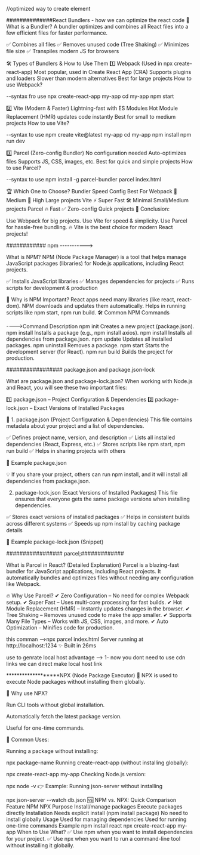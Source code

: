 //optimized way to create element 



##############React Bundlers - how we can optimize the react code
🚀 What is a Bundler?
A bundler optimizes and combines all React files into a few efficient files for faster performance.

✅ Combines all files
✅ Removes unused code (Tree Shaking)
✅ Minimizes file size
✅ Transpiles modern JS for browsers

🛠 Types of Bundlers & How to Use Them
1️⃣ Webpack (Used in npx create-react-app)
Most popular, used in Create React App (CRA)
Supports plugins and loaders
Slower than modern alternatives
Best for large projects
How to use Webpack?

--syntax fro use
npx create-react-app my-app
cd my-app
npm start


2️⃣ Vite (Modern & Faster)
Lightning-fast with ES Modules
Hot Module Replacement (HMR) updates code instantly
Best for small to medium projects
How to use Vite?

--syntax to use
npm create vite@latest my-app
cd my-app
npm install
npm run dev


3️⃣ Parcel (Zero-config Bundler)
No configuration needed
Auto-optimizes files
Supports JS, CSS, images, etc.
Best for quick and simple projects
How to use Parcel?

--syntax to use
npm install -g parcel-bundler
parcel index.html

🏆 Which One to Choose?
Bundler	Speed	Config	Best For
Webpack	🚀 Medium	🔧 High	Large projects
Vite	⚡ Super Fast	🛠️ Minimal	Small/Medium projects
Parcel	🔥 Fast	✅ Zero-config	Quick projects
📌 Conclusion:

Use Webpack for big projects.
Use Vite for speed & simplicity.
Use Parcel for hassle-free bundling.
🔥 Vite is the best choice for modern React projects! 


############  npm  ----------->

What is NPM?
NPM (Node Package Manager) is a tool that helps manage JavaScript packages (libraries) for Node.js applications, including React projects.


✅ Installs JavaScript libraries
✅ Manages dependencies for projects
✅ Runs scripts for development & production



🚀 Why is NPM Important?
React apps need many libraries (like react, react-dom).
NPM downloads and updates them automatically.
Helps in running scripts like npm start, npm run build.
🛠 Common NPM Commands


---->Command	Description
npm init	Creates a new project (package.json).
npm install <package>	Installs a package (e.g., npm install axios).
npm install	Installs all dependencies from package.json.
npm update	Updates all installed packages.
npm uninstall <package>	Removes a package.
npm start	Starts the development server (for React).
npm run build	Builds the project for production.



################# package.json and package.json-lock

 What are package.json and package-lock.json?
When working with Node.js and React, you will see these two important files:

1️⃣ package.json – Project Configuration & Dependencies
2️⃣ package-lock.json – Exact Versions of Installed Packages



📜 1. package.json (Project Configuration & Dependencies)
This file contains metadata about your project and a list of dependencies.

✅ Defines project name, version, and description
✅ Lists all installed dependencies (React, Express, etc.)
✅ Stores scripts like npm start, npm run build
✅ Helps in sharing projects with others

🔹 Example package.json
<!-- json

{
  "name": "my-app",
  "version": "1.0.0",
  "description": "A React project",
  "dependencies": {
    "react": "^18.2.0",
    "axios": "^1.3.2"
  },
  "scripts": {
    "start": "react-scripts start",
    "build": "react-scripts build"
  }
} -->
💡 If you share your project, others can run npm install, and it will install all dependencies from package.json.



2. package-lock.json (Exact Versions of Installed Packages)
This file ensures that everyone gets the same package versions when installing dependencies.

✅ Stores exact versions of installed packages
✅ Helps in consistent builds across different systems
✅ Speeds up npm install by caching package details

🔹 Example package-lock.json (Snippet)

<!-- {
  "name": "my-app",
  "dependencies": {
    "react": {
      "version": "18.2.0",
      "resolved": "https://registry.npmjs.org/react/-/react-18.2.0.tgz",
      "integrity": "sha512-abcdef..."
    }
  }
} -->





################# parcel;#############

 What is Parcel in React? (Detailed Explanation)
Parcel is a blazing-fast bundler for JavaScript applications, including React projects. It automatically bundles and optimizes files without needing any configuration like Webpack.

🔥 Why Use Parcel?
✔ Zero Configuration – No need for complex Webpack setup.
✔ Super Fast – Uses multi-core processing for fast builds.
✔ Hot Module Replacement (HMR) – Instantly updates changes in the browser.
✔ Tree Shaking – Removes unused code to make the app smaller.
✔ Supports Many File Types – Works with JS, CSS, images, and more.
✔ Auto Optimization – Minifies code for production.


  this comman -->npx parcel index.html
Server running at http://localhost:1234
✨ Built in 26ms

 use to genrate local host 
 advantage -->
 1- now you dont need to use cdn links we can direct make local host link



*******************NPX (Node Package Executor)
📌 NPX is used to execute Node packages without installing them globally.

🔹 Why use NPX?

Run CLI tools without global installation.

Automatically fetch the latest package version.

Useful for one-time commands.

🔹 Common Uses:

Running a package without installing:

npx package-name
Running create-react-app (without installing globally):

npx create-react-app my-app
Checking Node.js version:


npx node -v
👉 Example: Running json-server without installing

npx json-server --watch db.json
🆚 NPM vs. NPX: Quick Comparison
Feature	NPM	NPX
Purpose	Install/manage packages	Execute packages directly
Installation	Needs explicit install (npm install package)	No need to install globally
Usage	Used for managing dependencies	Used for running one-time commands
Example	npm install react	npx create-react-app my-app
When to Use What?
✅ Use npm when you want to install dependencies for your project.
✅ Use npx when you want to run a command-line tool without installing it globally.

